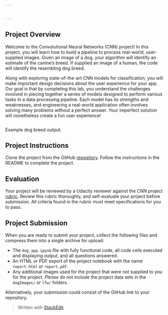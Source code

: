 ```yaml
---


---
```


<h2 id="project-overview">Project Overview</h2>
<p>Welcome to the Convolutional Neural Networks (CNN) project! In this project, you will learn how to build a pipeline to process real-world, user-supplied images. Given an image of a dog, your algorithm will identify an estimate of the canine’s breed. If supplied an image of a human, the code will identify the resembling dog breed.</p>
<p>Along with exploring state-of-the-art CNN models for classification, you will make important design decisions about the user experience for your app. Our goal is that by completing this lab, you understand the challenges involved in piecing together a series of models designed to perform various tasks in a data processing pipeline. Each model has its strengths and weaknesses, and engineering a real-world application often involves solving many problems without a perfect answer. Your imperfect solution will nonetheless create a fun user experience!</p>
<p><img src="https://video.udacity-data.com/topher/2017/May/59135704_sample-dog-output/sample-dog-output.png" alt=""></p>
<p>Example dog breed output.</p>
<h2 id="project-instructions">Project Instructions</h2>
<p>Clone the project from the GitHub  <a href="https://github.com/udacity/deep-learning-v2-pytorch/tree/master/project-dog-classification">repository</a>. Follow the instructions in the README to complete the project.</p>
<h2 id="evaluation">Evaluation</h2>
<p>Your project will be reviewed by a Udacity reviewer against the CNN project  <a href="https://review.udacity.com/#!/rubrics/2259/view">rubric</a>. Review this rubric thoroughly, and self-evaluate your project before submission. All criteria found in the rubric must meet specifications for you to pass.</p>
<h2 id="project-submission">Project Submission</h2>
<p>When you are ready to submit your project, collect the following files and compress them into a single archive for upload:</p>
<ul>
<li>The  <code>dog_app.ipynb</code>  file with fully functional code, all code cells executed and displaying output, and all questions answered.</li>
<li>An HTML or PDF export of the project notebook with the name  <code>report.html</code>  or  <code>report.pdf</code>.</li>
<li>Any additional images used for the project that were not supplied to you for the project.  <em>Please</em>  do not include the project data sets in the  <code>dogImages/</code>  or  <code>lfw/</code>  folders.</li>
</ul>
<p>Alternatively, your submission could consist of the GitHub link to your repository.</p>
<blockquote>
<p>Written with <a href="https://stackedit.io/">StackEdit</a>.</p>
</blockquote>

